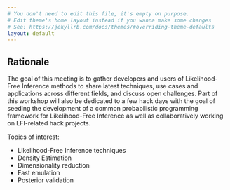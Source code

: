 ```yaml
---
# You don't need to edit this file, it's empty on purpose.
# Edit theme's home layout instead if you wanna make some changes
# See: https://jekyllrb.com/docs/themes/#overriding-theme-defaults
layout: default
---
```


## Rationale

The goal of this meeting is to gather developers and users of Likelihood-Free
Inference methods to share latest techniques, use cases and applications across
different fields, and discuss open challenges. Part of this workshop will also
be dedicated to a few hack days with the goal of seeding the development of a
common probabilistic programming framework for Likelihood-Free Inference as well
as collaboratively working on LFI-related hack projects.

Topics of interest:
  - Likelihood-Free Inference techniques
  - Density Estimation
  - Dimensionality reduction
  - Fast emulation
  - Posterior validation
